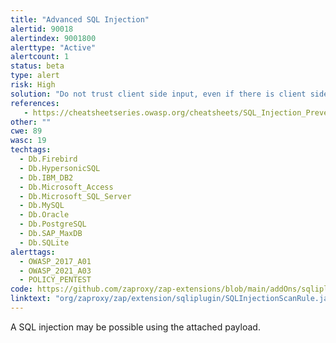 ```yaml
---
title: "Advanced SQL Injection"
alertid: 90018
alertindex: 9001800
alerttype: "Active"
alertcount: 1
status: beta
type: alert
risk: High
solution: "Do not trust client side input, even if there is client side validation in place. In general, type check all data on the server side. If the application uses JDBC, use PreparedStatement or CallableStatement, with parameters passed by '?' If the application uses ASP, use ADO Command Objects with strong type checking and parameterized queries. If database Stored Procedures can be used, use them. Do *not* concatenate strings into queries in the stored procedure, or use 'exec', 'exec immediate', or equivalent functionality! Do not create dynamic SQL queries using simple string concatenation. Escape all data received from the client. Apply an 'allow list' of allowed characters, or a 'deny list' of disallowed characters in user input. Apply the privilege of least privilege by using the least privileged database user possible. In particular, avoid using the 'sa' or 'db-owner' database users. This does not eliminate SQL injection, but minimizes its impact. Grant the minimum database access that is necessary for the application."
references:
   - https://cheatsheetseries.owasp.org/cheatsheets/SQL_Injection_Prevention_Cheat_Sheet.html
other: ""
cwe: 89
wasc: 19
techtags: 
  - Db.Firebird
  - Db.HypersonicSQL
  - Db.IBM_DB2
  - Db.Microsoft_Access
  - Db.Microsoft_SQL_Server
  - Db.MySQL
  - Db.Oracle
  - Db.PostgreSQL
  - Db.SAP_MaxDB
  - Db.SQLite
alerttags: 
  - OWASP_2017_A01
  - OWASP_2021_A03
  - POLICY_PENTEST
code: https://github.com/zaproxy/zap-extensions/blob/main/addOns/sqliplugin/src/main/java/org/zaproxy/zap/extension/sqliplugin/SQLInjectionScanRule.java
linktext: "org/zaproxy/zap/extension/sqliplugin/SQLInjectionScanRule.java"
---
```

A SQL injection may be possible using the attached payload.
